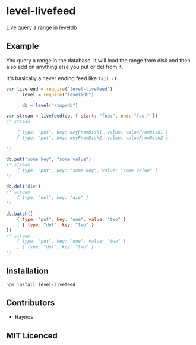 # level-livefeed

Live query a range in leveldb

## Example

You query a range in the database. It will load the range from
    disk and then also add on anything else you put or del from
    it.

It's basically a never ending feed like `tail -f`

```js
var livefeed = require("level-livefeed")
    , level = require("levelidb")

    , db = level("/tmp/db")

var stream = livefeed(db, { start: "foo:", end: "foo;" })
/* stream

    { type: "put", key: keyFromDisk1, value: valueFromDisk1 }
    { type: "put", key: keyFromDisk2, value: valueFromDisk2 }

*/

db.put("some key", "some value")
/* stream
    { type: "put", key: "some key", value: "some value" }
*/

db.del("die")
/* stream
    { type: "del", key: "die" }
*/

db.batch([
    { type: "put", key: "one", value: "two" }
    , { type: "del", key: "two" }
])
/* stream
    { type: "put", key: "one", value: "two" }
    , { type: "del", key: "two" }
*/
```

## Installation

`npm install level-livefeed`

## Contributors

 - Raynos

## MIT Licenced
